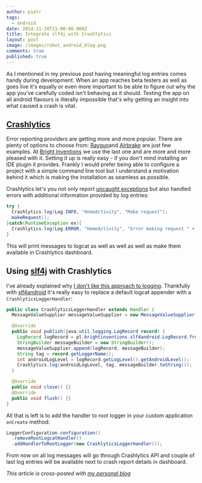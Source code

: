 ```yaml
---
author: piotr
tags:
  - android
date: 2014-11-20T21:00:00.000Z
title: Integrate slf4j with Crashlytics
layout: post
image: /images/robot_android_blog.png
comments: true
published: true
---
```

As I mentioned in my previous post having meaningful log entries comes handy during development. When an app reaches beta testers as well as goes live it's equally or even more important to be able to figure out why the app you've carefully coded isn't behaving as it should. Testing the app on all android flavours is literally impossible that's why getting an insight into what caused a crash is vital.

## [Crashlytics](https://dev.twitter.com/products/crashlytics)

Error reporting providers are getting more and more popular. There are plenty of options to choose from: [Raygun](https://raygun.io/)and [Airbrake](https://airbrake.io/) are just few examples. At [Bright Inventions](/) we use the last one and are more and more pleased with it. Setting it up is really easy - if you don't mind installing an IDE plugin it provides. Frankly I would prefer being able to configure a project with a simple command line tool but I understand a motivation behind it which is making the installation as seamless as possible.

Crashlytics let's you not only report [uncaught exceptions](http://developer.android.com/reference/java/lang/Thread.html#setDefaultUncaughtExceptionHandler(java.lang.Thread.UncaughtExceptionHandler)) but also handled errors with additional information provided by log entries:

```java
try {
  Crashlytics.log(Log.INFO, "HomeActivity", "Make request");
  makeRequest();
}catch(RuntimeException ex){
  Crashlytics.log(Log.ERROR, "HomeActivity", "Error making request " + ex);
}
```

This will print messages to logcat as well as well as well as make them available in Crashlytics dashboard.

## Using [slf4j](https://github.com/bright/slf4android) with Crashlytics

I've already explained why [I don't like this approach to logging](/introducing-slf4android/). Thankfully with [slf4android](https://github.com/bright/slf4android) it's really easy to replace a default logcat appender with a `CrashlyticsLoggerHandler`:

```java
public class CrashlyticsLoggerHandler extends Handler {
  MessageValueSupplier messageValueSupplier = new MessageValueSupplier();

  @Override
  public void publish(java.util.logging.LogRecord record) {
    LogRecord logRecord = pl.brightinventions.slf4android.LogRecord.fromRecord(record);
    StringBuilder messageBuilder = new StringBuilder();
    messageValueSupplier.append(logRecord, messageBuilder);
    String tag = record.getLoggerName();
    int androidLogLevel = logRecord.getLogLevel().getAndroidLevel();
    Crashlytics.log(androidLogLevel, tag, messageBuilder.toString());
  }

  @Override
  public void close() {}
  @Override
  public void flush() {}
}
```

All that is left is to add the handler to root logger in your custom application `onCreate` method:

```java
LoggerConfiguration.configuration()
  .removeRootLogcatHandler()
  .addHandlerToRootLogger(new CrashlyticsLoggerHandler());
```

From now on all log messages will go through Crashlytics API and couple of last log entries will be available next to crash report details in dashboard.

*This article is cross-posted with [my personal blog](http://miensol.pl)*